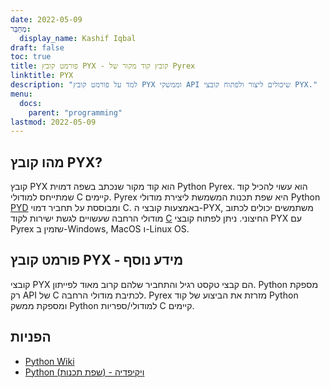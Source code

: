 ```yaml
---
date: 2022-05-09
מְחַבֵּר:
  display_name: Kashif Iqbal
draft: false
toc: true
title: פורמט קובץ PYX - קובץ קוד מקור של Pyrex
linktitle: PYX
description: "למד על פורמט קובץ PYX וממשקי API שיכולים ליצור ולפתוח קובצי PYX."
menu:
  docs:
    parent: "programming"
lastmod: 2022-05-09
---
```


## מהו קובץ PYX?

קובץ PYX הוא קוד מקור שנכתב בשפה דמוית Python Pyrex. הוא עשוי להכיל קוד שמתייחס למודולי C קיימים. Pyrex היא שפת תכנות המשמשת ליצירת מודולי Python [PYD](/he/programming/pyd/) ומבוססת על תחביר דמוי C. באמצעות קובצי ה-PYX, משתמשים יכולים לכתוב מודולי הרחבה שעשויים לגשת ישירות לקוד [C](/he/programming/c/) החיצוני.
ניתן לפתוח קובצי PYX עם Pyrex שזמין ב-Windows, MacOS ו-Linux OS.

## פורמט קובץ PYX - מידע נוסף

קובצי PYX הם קבצי טקסט רגיל והתחביר שלהם קרוב מאוד לפייתון. Python מספקת רק API של C לכתיבת מודולי הרחבה. Pyrex מזרזת את הביצוע של קוד Python ומספקת ממשק Python למודולי/ספריות C קיימים.

## הפניות

* [Python Wiki](https://wiki.python.org/moin/Pyrex)
* [Python (שפת תכנות) - ויקיפדיה](https://en.wikipedia.org/wiki/Python_(programming_language))

